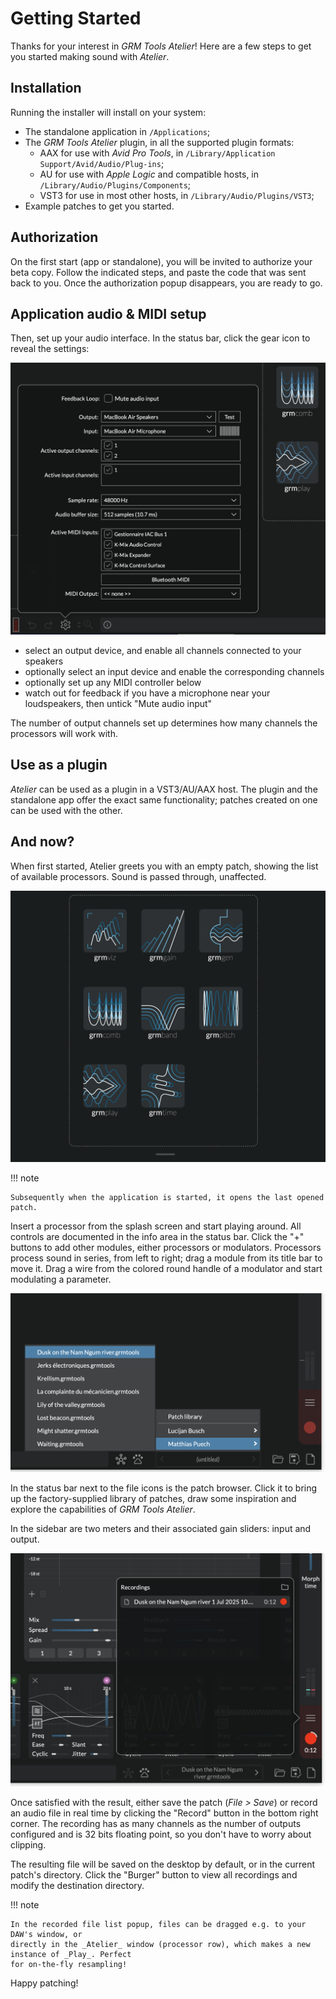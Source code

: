 # Getting Started

Thanks for your interest in _GRM Tools Atelier_! Here are a few steps to get you started making sound with _Atelier_.

## Installation

Running the installer will install on your system:

* The standalone application in `/Applications`;
* The _GRM Tools Atelier_ plugin, in all the supported plugin formats:
    - AAX for use with _Avid Pro Tools_, in `/Library/Application Support/Avid/Audio/Plug-ins`;
    - AU for use with _Apple Logic_ and compatible hosts, in `/Library/Audio/Plugins/Components`;
    - VST3 for use in most other hosts, in `/Library/Audio/Plugins/VST3`;
* Example patches to get you started.

## Authorization

<!-- TODO: to modify once we have the definitive protection -->

On the first start (app or standalone), you will be invited to authorize your beta copy. Follow the indicated steps, and paste the code that was sent back to you. Once the authorization popup disappears, you are ready to go.

## Application audio & MIDI setup

Then, set up your audio interface. In the status bar, click the gear icon to reveal the settings:

![A screenshot showing Atelier's audio setup popup](../assets/images/atelier/getting-started/audio-midi-setup.png)

* select an output device, and enable all channels connected to your speakers
* optionally select an input device and enable the corresponding channels
* optionally set up any MIDI controller below
* watch out for feedback if you have a microphone near your loudspeakers, then untick "Mute audio input"

The number of output channels set up determines how many channels the processors will work with.

## Use as a plugin

_Atelier_ can be used as a plugin in a VST3/AU/AAX host. The plugin and the standalone app offer the exact same functionality; patches created on one can be used with the other.

## And now?

When first started, Atelier greets you with an empty patch, showing the list of available processors. Sound is passed through, unaffected.

![A screenshot showing Atelier's splash screen](../assets/images/atelier/getting-started/splash-screen.png)

!!! note

    Subsequently when the application is started, it opens the last opened patch.

Insert a processor from the splash screen and start playing around. All controls are documented in the info area in the status bar. Click the "+" buttons to add other modules, either processors or modulators. Processors process sound in series, from left to right; drag a module from its title bar to move it. Drag a wire from the colored round handle of a modulator and start modulating a parameter.

![A screenshot showing Atelier's patch browser](../assets/images/atelier/getting-started/patch-library.png)

In the status bar next to the file icons is the patch browser. Click it to bring up the factory-supplied library of patches, draw some inspiration and explore the capabilities of _GRM Tools Atelier_.

In the sidebar are two meters and their associated gain sliders: input and output.

![A screenshot showing Atelier's recorder](../assets/images/atelier/getting-started/recorder.png)

Once satisfied with the result, either save the patch (_File > Save_) or record an audio file in real time by clicking the "Record" button in the bottom right corner. The recording has as many channels as the number of outputs configured and is 32 bits floating point, so you don't have to worry about clipping.

The resulting file will be saved on the desktop by default, or in the current patch's directory. Click the "Burger" button to view all recordings and modify the destination directory.

!!! note

    In the recorded file list popup, files can be dragged e.g. to your DAW's window, or
    directly in the _Atelier_ window (processor row), which makes a new instance of _Play_. Perfect
    for on-the-fly resampling!

Happy patching!
